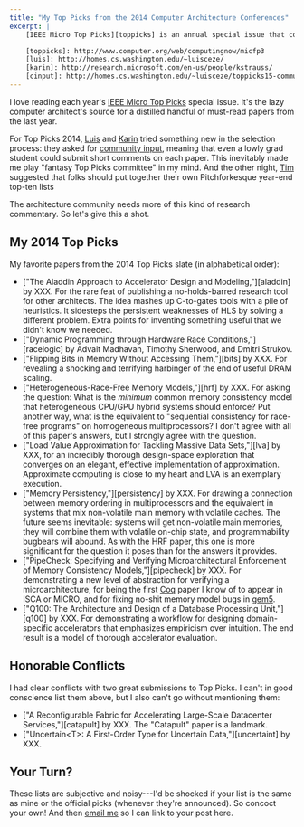 ```yaml
---
title: "My Top Picks from the 2014 Computer Architecture Conferences"
excerpt: |
    [IEEE Micro Top Picks][toppicks] is an annual special issue that collects the best of each year's computer architecture conferences. This year, [the][luis] [chairs][karin] experimented with a [community input process][cinput], which meant that even a lowly grad student could read the submissions and contribute comments. Here are my favorite papers from the year.

    [toppicks]: http://www.computer.org/web/computingnow/micfp3
    [luis]: http://homes.cs.washington.edu/~luisceze/
    [karin]: http://research.microsoft.com/en-us/people/kstrauss/
    [cinput]: http://homes.cs.washington.edu/~luisceze/toppicks15-community-input.md.html
---
```

I love reading each year's [IEEE Micro Top Picks][toppicks] special issue. It's the lazy computer architect's source for a distilled handful of must-read papers from the last year.

For Top Picks 2014, [Luis][] and [Karin][] tried something new in the selection process: they asked for [community input][cinput], meaning that even a lowly grad student could submit short comments on each paper. This inevitably made me play "fantasy Top Picks committee" in my mind. And the other night, [Tim][] suggested that folks should put together their own Pitchforkesque year-end top-ten lists

The architecture community needs more of this kind of research commentary. So let's give this a shot.

[toppicks]: http://www.computer.org/web/computingnow/micfp3
[luis]: http://homes.cs.washington.edu/~luisceze/
[karin]: http://research.microsoft.com/en-us/people/kstrauss/
[cinput]: http://homes.cs.washington.edu/~luisceze/toppicks15-community-input.md.html
[tim]: http://www.cs.ucsb.edu/~sherwood/

## My 2014 Top Picks

My favorite papers from the 2014 Top Picks slate (in alphabetical order):

* ["The Aladdin Approach to Accelerator Design and Modeling,"][aladdin] by XXX. For the rare feat of publishing a no-holds-barred research tool for other architects. The idea mashes up C-to-gates tools with a pile of heuristics. It sidesteps the persistent weaknesses of HLS by solving a different problem. Extra points for inventing something useful that we didn't know we needed.
* ["Dynamic Programming through Hardware Race Conditions,"][racelogic] by Advait Madhavan, Timothy Sherwood, and Dmitri Strukov.
* ["Flipping Bits in Memory Without Accessing Them,"][bits] by XXX. For revealing a shocking and terrifying harbinger of the end of useful DRAM scaling.
* ["Heterogeneous-Race-Free Memory Models,"][hrf] by XXX. For asking the question: What is the *minimum* common memory consistency model that heterogeneous CPU/GPU hybrid systems should enforce? Put another way, what is the equivalent to "sequential consistency for race-free programs" on homogeneous multiprocessors? I don't agree with all of this paper's answers, but I strongly agree with the question.
* ["Load Value Approximation for Tackling Massive Data Sets,"][lva] by XXX, for an incredibly thorough design-space exploration that converges on an elegant, effective implementation of approximation. Approximate computing is close to my heart and LVA is an exemplary execution.
* ["Memory Persistency,"][persistency] by XXX. For drawing a connection between memory ordering in multiprocessors and the equivalent in systems that mix non-volatile main memory with volatile caches. The future seems inevitable: systems will get non-volatile main memories, they will combine them with volatile on-chip state, and programmability bugbears will abound. As with the HRF paper, this one is more significant for the question it poses than for the answers it provides.
* ["PipeCheck: Specifying and Verifying Microarchitectural Enforcement of Memory Consistency Models,"][pipecheck] by XXX. For demonstrating a new level of abstraction for verifying a microarchitecture, for being the first [Coq][] paper I know of to appear in ISCA or MICRO, and for fixing no-shit memory model bugs in [gem5][].
* ["Q100: The Architecture and Design of a Database Processing Unit,"][q100] by XXX. For demonstrating a workflow for designing domain-specific accelerators that emphasizes empiricism over intuition. The end result is a model of thorough accelerator evaluation.

[gem5]: http://gem5.org/Main_Page
[coq]: https://coq.inria.fr

## Honorable Conflicts

I had clear conflicts with two great submissions to Top Picks. I can't in good conscience list them above, but I also can't go without mentioning them:

* ["A Reconfigurable Fabric for Accelerating Large-Scale Datacenter Services,"][catapult] by XXX. The "Catapult" paper is a landmark.
* ["Uncertain&lt;T&gt;: A First-Order Type for Uncertain Data,"][uncertaint] by XXX.

## Your Turn?

These lists are subjective and noisy---I'd be shocked if your list is the same as mine or the official picks (whenever they're announced). So concoct your own! And then [email me][me] so I can link to your post here.

[me]: mailto:asampson@cs.washington.edu
